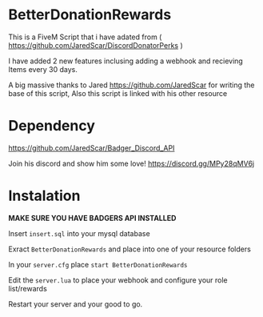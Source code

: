 # BetterDonationRewards

This is a FiveM Script that i have adated from ( https://github.com/JaredScar/DiscordDonatorPerks )


I have added 2 new features inclusing adding a webhook and recieving Items every 30 days.

A big massive thanks to Jared https://github.com/JaredScar for writing the base of this script, Also this script is linked with his other resource  
# Dependency
https://github.com/JaredScar/Badger_Discord_API

Join his discord and show him some love!
https://discord.gg/MPy28qMV6j

# Instalation 

**MAKE SURE YOU HAVE BADGERS API INSTALLED**

Insert `insert.sql` into your mysql database 

Exract `BetterDonationRewards` and place into one of your resource folders

In your `server.cfg` place `start BetterDonationRewards` 

Edit the `server.lua` to place your webhook and configure your role list/rewards

Restart your server and your good to go.
